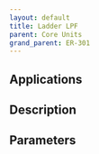 ```yaml
---
layout: default
title: Ladder LPF
parent: Core Units
grand_parent: ER-301
---
```


## Applications

## Description

## Parameters
